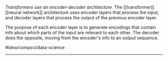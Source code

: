 *Transformers use an encoder-decoder architecture.* The [[transformer]] [[neural network]] architecture uses encoder layers that process the input, and decoder layers that process the output of the previous encoder layer. 

The purpose of each encoder layer is to generate encodings that contain info about which parts of the input are relevant to each other. The decoder does the opposite, moving from the encoder's info to an output sequence. 

#idea/compsci/data-science 

---
[1]: https://en.wikipedia.org/wiki/Transformer_(machine_learning_model)